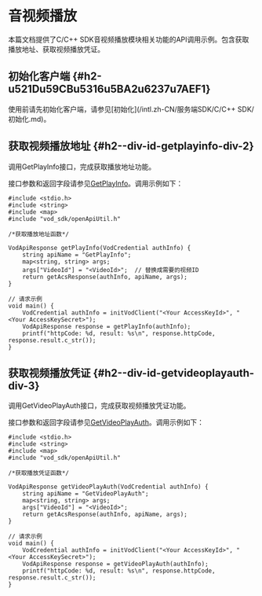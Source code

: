 音视频播放 
==========================

本篇文档提供了C/C++ SDK音视频播放模块相关功能的API调用示例。包含获取播放地址、获取视频播放凭证。

初始化客户端 {#h2-u521Du59CBu5316u5BA2u6237u7AEF1}
--------------------------------------------

使用前请先初始化客户端，请参见[初始化](/intl.zh-CN/服务端SDK/C/C++ SDK/初始化.md)。

获取视频播放地址 {#h2--div-id-getplayinfo-div-2}
----------------------------------------

调用GetPlayInfo接口，完成获取播放地址功能。

接口参数和返回字段请参见[GetPlayInfo](/intl.zh-CN/服务端API/音视频播放/获取视频播放地址.md)。调用示例如下：

    #include <stdio.h>
    #include <string>
    #include <map>
    #include "vod_sdk/openApiUtil.h"
    
    /*获取播放地址函数*/
    
    VodApiResponse getPlayInfo(VodCredential authInfo) {
        string apiName = "GetPlayInfo";
        map<string, string> args;
        args["VideoId"] = "<VideoId>";  // 替换成需要的视频ID
        return getAcsResponse(authInfo, apiName, args);
    }
    
    // 请求示例
    void main() {
        VodCredential authInfo = initVodClient("<Your AccessKeyId>", "<Your AccessKeySecret>");
        VodApiResponse response = getPlayInfo(authInfo);
        printf("httpCode: %d, result: %s\n", response.httpCode, response.result.c_str());
    }



获取视频播放凭证 {#h2--div-id-getvideoplayauth-div-3}
---------------------------------------------

调用GetVideoPlayAuth接口，完成获取视频播放凭证功能。

接口参数和返回字段请参见[GetVideoPlayAuth](/intl.zh-CN/服务端API/音视频播放/获取视频播放凭证.md)。调用示例如下：

    #include <stdio.h>
    #include <string>
    #include <map>
    #include "vod_sdk/openApiUtil.h"
    
    /*获取播放凭证函数*/
    
    VodApiResponse getVideoPlayAuth(VodCredential authInfo) {
        string apiName = "GetVideoPlayAuth";
        map<string, string> args;
        args["VideoId"] = "<VideoId>";
        return getAcsResponse(authInfo, apiName, args);
    }
    
    // 请求示例
    void main() {
        VodCredential authInfo = initVodClient("<Your AccessKeyId>", "<Your AccessKeySecret>");
        VodApiResponse response = getVideoPlayAuth(authInfo);
        printf("httpCode: %d, result: %s\n", response.httpCode, response.result.c_str());
    }


